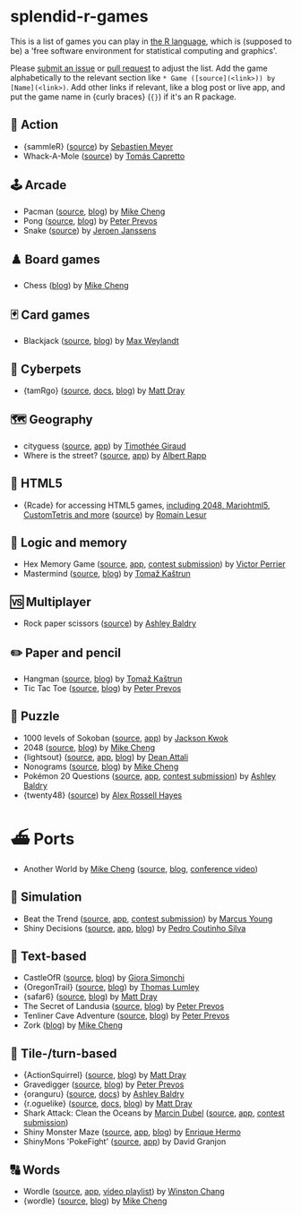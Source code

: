 # splendid-r-games

<!-- badges: start -->

<!-- badges: end -->

This is a list of games you can play in [the R language](https://www.r-project.org/), which is (supposed to be) a 'free software environment for statistical computing and graphics'.

Please [submit an issue](https://github.com/matt-dray/splendid-r-games/issues) or [pull request](https://github.com/matt-dray/splendid-r-games/pulls) to adjust the list. Add the game alphabetically to the relevant section like `* Game ([source](<link>)) by [Name](<link>)`. Add other links if relevant, like a blog post or live app, and put the game name in {curly braces} (`{}`) if it's an R package.

## 🤼 Action

* {sammleR} ([source](https://gitlab.com/bastistician/sammleR)) by [Sebastien Meyer](http://www.imbe.med.uni-erlangen.de/ma/S.Meyer/)
* Whack-A-Mole ([source](https://github.com/tomicapretto/whackamole)) by [Tomás Capretto](https://tomicapretto.github.io)

## 🕹 Arcade

* Pacman ([source](https://github.com/coolbutuseless/pacman), [blog](https://coolbutuseless.github.io/2022/07/26/pacman-game-written-in-r-with-nara-and-eventloop/)) by [Mike Cheng](https://coolbutuseless.github.io/)
* Pong ([source](https://github.com/pprevos/RGames/blob/master/pong.R), [blog](https://lucidmanager.org/data-science/pong/)) by [Peter Prevos](https://lucidmanager.org/)
* Snake ([source](https://github.com/jeroenjanssens/raylibr/blob/main/demo/snake.R)) by [Jeroen Janssens](https://jeroenjanssens.com/)

## ♟️ Board games

* Chess ([blog](https://coolbutuseless.github.io/2020/11/05/a-chess-engine-in-rstats-proof-of-concept-using-stockfish/)) by [Mike Cheng](https://coolbutuseless.github.io/)

## 🃏 Card games
* Blackjack  ([source](https://github.com/mweylandt/gameRoom), [blog](https://www.maxweylandt.com/blogs/gameroom)) by [Max Weylandt](https://www.maxweylandt.com/)

## 🥚 Cyberpets

* {tamRgo} ([source](https://github.com/matt-dray/tamRgo), [docs](https://matt-dray.github.io/tamRgo/), [blog](https://www.rostrum.blog/2022/11/13/tamrgo/  )) by [Matt Dray](https://www.matt-dray.com/)

## 🗺 Geography

* cityguess ([source](https://github.com/rCarto/geoguess), [app](https://rcarto.shinyapps.io/cityguess/)) by [Timothée Giraud](https://rgeomatic.hypotheses.org/)
* Where is the street? ([source](https://github.com/AlbertRapp/street_map_game), [app](https://rappa.shinyapps.io/street_map_game/)) by [Albert Rapp](https://albert-rapp.de/)

## 💾 HTML5

* {Rcade} for accessing HTML5 games, [including 2048, Mariohtml5, CustomTetris and more](https://github.com/RLesur/Rcade/blob/master/inst/games/games.yml) ([source](https://github.com/RLesur/Rcade/)) by [Romain Lesur](https://twitter.com/RLesur)

## 🧠 Logic and memory

* Hex Memory Game ([source](https://github.com/dreamRs/memory-hex), [app](https://dreamrs.shinyapps.io/memory-hex/), [contest submission](https://community.rstudio.com/t/shiny-contest-submission-hex-memory-game/25336)) by [Victor Perrier](https://twitter.com/_pvictorr)
* Mastermind ([source](https://github.com/tomaztk/Useless_R_functions/blob/main/functions/MastermindGame.R), [blog](https://tomaztsql.wordpress.com/2022/01/07/little-useless-useful-r-functions-mastermind-board-game-for-r/)) by [Tomaž Kaštrun](https://tomaztsql.wordpress.com/)

## 🆚 Multiplayer

* Rock paper scissors ([source](https://github.com/ashbaldry/rock-paper-scissors)) by [Ashley Baldry](https://ashbaldry.github.io/)

## ✏️ Paper and pencil

* Hangman ([source](https://github.com/tomaztk/Hangman_game_with_R), [blog](https://tomaztsql.wordpress.com/2019/11/19/hangman-game-with-r/)) by [Tomaž Kaštrun](https://tomaztsql.wordpress.com/)
* Tic Tac Toe ([source](https://github.com/pprevos/RGames/tree/master/tic-tac-toe), [blog](https://lucidmanager.org/data-science/tic-tac-toe-war-games/)) by [Peter Prevos](https://lucidmanager.org/)

## 🧩 Puzzle

* 1000 levels of Sokoban ([source](https://github.com/kcf-jackson/webr-animate/tree/jsonlite/examples/samples/sokoban), [app](https://webr-animate.netlify.app/?game=sokoban)) by [Jackson Kwok](https://github.com/kcf-jackson)
* 2048 ([source](https://gist.github.com/coolbutuseless/ffc5eef475f4c514731fb72d3d813a2d), [blog](https://coolbutuseless.github.io/2021/11/14/a-simple-2048-game-engine-in-r/)) by [Mike Cheng](https://coolbutuseless.github.io/)
* {lightsout} ([source](https://github.com/daattali/lightsout/tree/master/inst/shiny), [app](https://daattali.com/shiny/lightsout/), [blog](https://deanattali.com/blog/shiny-game-lightsout/)) by [Dean Attali](https://deanattali.com/)
* Nonograms ([source](https://github.com/coolbutuseless/nonogram), [blog](https://coolbutuseless.github.io/2018/09/26/nonograms-in-r-nonogram-package/)) by [Mike Cheng](https://coolbutuseless.github.io/)
* Pokémon 20 Questions ([source](https://www.github.com/ashbaldry/Pokemon_20Q), [app](https://ashbaldry.shinyapps.io/Pokemon_20Q/), [contest submission](https://community.rstudio.com/t/shiny-contest-submission-pokemon-20-question-game/25726)) by [Ashley Baldry](https://ashbaldry.github.io/)
* {twenty48} ([source](https://github.com/rossellhayes/twenty48)) by [Alex Rossell Hayes](https://twitter.com/RossellHayes)

# ⛴ Ports

* Another World by [Mike Cheng](https://coolbutuseless.github.io/) ([source](https://github.com/coolbutuseless/anotherworld), [blog](https://coolbutuseless.github.io/2022/07/29/anotherworld-game-written-playable-in-r-with-nara-and-eventloop/), [conference video](https://www.youtube.com/watch?v=LPotWAJnE_s))

## 🧫 Simulation

* Beat the Trend ([source](https://github.com/marcusyoung/beat_the_trend), [app](https://marcus.shinyapps.io/bus_simulator/), [contest submission](https://community.rstudio.com/t/shiny-contest-submission-educational-bus-company-simulator-game-to-teach-about-elasticities/24067)) by [Marcus Young](www.marcusyoung.co.uk)
* Shiny Decisions ([source](https://github.com/pedrocoutinhosilva/shiny.decisions), [app](https://sparktuga.shinyapps.io/ShinyDecisions/), [blog](https://appsilon.com/is-it-possible-to-build-a-video-game-in-r-shiny/)) by [Pedro Coutinho Silva](https://www.pedrocsilva.com/)

## 📖 Text-based

* CastleOfR ([source](https://github.com/gsimchoni/CastleOfR), [blog](http://giorasimchoni.com/2017/09/10/2017-09-10-you-re-in-a-room-the-castleofr-package/)) by [Giora Simonchi](https://www.giorasimchoni.com)
* {OregonTrail} ([source](https://github.com/tslumley/OregonTrail), [blog](https://notstatschat.rbind.io/2020/10/30/you-will-probably-not-be-eaten-by-a-grue/)) by [Thomas Lumley](https://notstatschat.rbind.io/)
* {safar6} ([source](https://github.com/matt-dray/safar6), [blog](https://www.rostrum.blog/2021/01/04/safar6/)) by [Matt Dray](https://www.matt-dray.com/)
* The Secret of Landusia ([source](https://github.com/pprevos/RGames/tree/master/adventure), [blog](https://lucidmanager.org/data-science/text-adventure//)) by [Peter Prevos](https://lucidmanager.org/)
* Tenliner Cave Adventure ([source](https://github.com/pprevos/RGames/tree/master/adventure), [blog](https://lucidmanager.org/data-science/tenliner-cave-adventure/)) by [Peter Prevos](https://lucidmanager.org/)
* Zork ([blog](https://coolbutuseless.github.io/2020/11/15/play-zork-in-rstats/)) by [Mike Cheng](https://coolbutuseless.github.io/)

## 🔄 Tile-/turn-based

* {ActionSquirrel} ([source](https://github.com/matt-dray/ActionSquirrel), [blog](https://www.rostrum.blog/2021/10/03/squirrel/)) by [Matt Dray](https://www.matt-dray.com/)
* Gravedigger ([source](https://github.com/pprevos/RGames/blob/master/gravedigger.R), [blog](https://lucidmanager.org/data-science/creepy-computer-games-in-r/)) by [Peter Prevos](https://lucidmanager.org/)
* {oranguru} ([source](https://github.com/ashbaldry/oranguru), [docs](https://ashbaldry.github.io/oranguru/)) by [Ashley Baldry](https://ashbaldry.github.io/)
* {r.oguelike} ([source](https://github.com/matt-dray/r.oguelike), [docs](https://matt-dray.github.io/r.oguelike/), [blog](https://www.rostrum.blog/2022/04/25/r.oguelike-dev/)) by [Matt Dray](https://www.matt-dray.com/)
* Shark Attack: Clean the Oceans by [Marcin Dubel](https://github.com/mdubel) ([source](https://github.com/mdubel/shark-attack), [app](https://mdubel.shinyapps.io/shark-attack/), [contest submission](https://community.rstudio.com/t/shark-attack-clean-the-ocean-shiny-contest-submission/104695))
* Shiny Monster Maze ([source](https://github.com/ehermo/monster-maze-shiny-mobile), [app](https://ehermo.shinyapps.io/monster-maze-shiny/), [blog](https://www.bitfoam.com/post/2023-01-24-shiny-monster-maze/)) by [Enrique Hermo](https://www.bitfoam.com/)
* ShinyMons 'PokeFight' ([source](https://github.com/DivadNojnarg/shinyMons), [app](https://dgranjon.shinyapps.io/shinyMons/_w_e1af0e1c/)) by David Granjon

## 🔠 Words

* Wordle ([source](https://github.com/wch/shiny-wordle), [app](https://winston.shinyapps.io/wordle/), [video playlist](https://www.youtube.com/playlist?list=PL9HYL-VRX0oQnWIeY_ydYBdU76iQ-tchU)) by [Winston Chang](https://www.rstudio.com/authors/winston-chang/)
* {wordle} ([source](https://github.com/coolbutuseless/wordle), [blog](https://coolbutuseless.github.io/2022/01/04/wordle-v0.1.5-a-package-for-playing-and-helping-solve-wordle-puzzles/)) by [Mike Cheng](https://coolbutuseless.github.io/)
